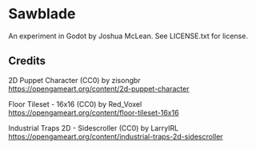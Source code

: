 # Sawblade

An experiment in Godot by Joshua McLean. See LICENSE.txt for license.

## Credits

2D Puppet Character (CC0) by zisongbr
https://opengameart.org/content/2d-puppet-character

Floor Tileset - 16x16 (CC0) by Red_Voxel
https://opengameart.org/content/floor-tileset-16x16

Industrial Traps 2D - Sidescroller (CC0) by LarryIRL
https://opengameart.org/content/industrial-traps-2d-sidescroller
